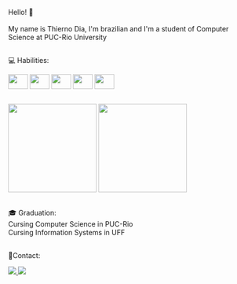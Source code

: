 Hello! 👋 <br />
<br />
My name is  Thierno Dia, I'm brazilian and I'm a student of Computer Science at PUC-Rio University<br />
##

:computer: Habilities:

<div style = "display: inline_block> <br>
  <img align = "center" height ="30" width ="40" src="https://cdn.jsdelivr.net/gh/devicons/devicon/icons/python/python-original.svg" />
  <img align = "center" height ="30" width ="40" src="https://cdn.jsdelivr.net/gh/devicons/devicon/icons/python/python-original.svg" />
  <img align = "center" height ="30" width ="40" src="https://cdn.jsdelivr.net/gh/devicons/devicon/icons/java/java-original.svg" />
  <img align = "center" height ="30" width ="40" src="https://cdn.jsdelivr.net/gh/devicons/devicon/icons/c/c-original.svg" />
  <img align = "center" height ="30" width ="40" src="https://cdn.jsdelivr.net/gh/devicons/devicon/icons/jupyter/jupyter-original.svg" />
  <img align = "center" height ="30" width ="40" src="https://cdn.jsdelivr.net/gh/devicons/devicon/icons/pandas/pandas-original.svg" />
</div>

##

<div>
  <a href = "https://github.com/Thierno88"></a>
  <img height="180cm", src = "https://github-readme-stats.vercel.app/api?username=Thierno88&show_icons=true&theme=github_dark_dimmed&include_all_commits=true&count_private=true"/>
  <img height="180cm", src = "https://github-readme-stats.vercel.app/api/top-langs/?username=Thierno88&layout=compact&langs_count=16&theme=github_dark_dimmed"/>
</div>

##

:mortar_board: Graduation: <br />
Cursing Computer Science in PUC-Rio  <br />
Cursing Information Systems in UFF <br />

##

📩Contact: <br />

<div>
  <a href= "https://www.linkedin.com/in/thierno-dia-256374207/" target="_blank"> <img src="https://img.shields.io/badge/LinkedIn-0077B5?style=for-the-badge&logo=linkedin&logoColor=white"> </a>
  <a href= "https://www.instagram.com/thierno_888/" target="_blank"> <img src="https://img.shields.io/badge/Instagram-E4405F?style=for-the-badge&logo=instagram&logoColor=white"> </a>
</div>
